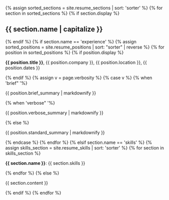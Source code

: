 ---
---

{% assign sorted_sections = site.resume_sections | sort: 'sorter' %}
{% for section in sorted_sections %}
  {% if section.display %}
<h2>{{ section.name | capitalize }}</h2>
  {% endif %}
  {% if section.name == 'experience' %}
    {% assign sorted_positions = site.resume_positions | sort: "sorter" | reverse %}
      {% for position in sorted_positions %}
        {% if position.display %}
<p><strong>{{ position.title }}</strong>, {{ position.company }}, {{ position.location }}, {{ position.dates }}</p>
        {% endif %}
        {% assign v = page.verbosity %}
        {% case v %}
        {% when 'brief" '%}
<p>{{ position.brief_summary | markdownify }}</p>
        {% when 'verbose" '%}
<p>{{ position.verbose_summary | markdownify }}</p>
        {% else %}
<p>{{ position.standard_summary | markdownify }}</p>
        {% endcase %}
      {% endfor %}
  {% elsif section.name == 'skills' %}
    {% assign skills_section = site.resume_skills | sort: 'sorter' %}
      {% for section in skills_section %}
<p><strong>{{ section.name }}</strong>: {{ section.skills }}</p>
      {% endfor %}
  {% else %}
<p>{{ section.content }}</p>
  {% endif %}
{% endfor %}
